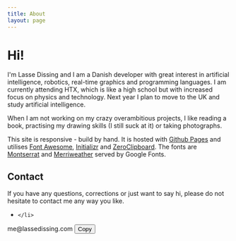 ```yaml
---
title: About
layout: page
---
```


Hi!
===

I'm Lasse Dissing and I am a Danish developer with great interest in artificial intelligence, robotics, real-time graphics and programming languages.
I am currently attending HTX, which is like a high school but with increased focus on physics and technology. Next year I plan to move to the UK and study artificial intelligence.

When I am not working on my crazy overambitious projects, I like reading a book, practising my drawing skills (I still suck at it) or taking photographs.

This site is responsive - build by hand. It is hosted with [Github Pages](https:/pages.github.com) and utilises [Font Awesome](http://fontawesome.io), [Initializr](http://Initializr.com) and [ZeroClipboard](http://zeroclipboard.org/). The fonts are [Montserrat](http://www.google.com/fonts/specimen/Montserrat) and [Merriweather](http://www.google.com/fonts/specimen/Merriweather) served by Google Fonts.

Contact
-------
If you have any questions, corrections or just want to say hi, please do not hesitate to contact me any way you like.

<ul class="contact-links">
    <li>
        <a href="/rss">
            <span class="fa-stack fa-lg">
                <i class="fa fa-square fa-stack-2x"></i>
                <i class="fa fa-rss fa-stack-1x fa-inverse"></i>
            </span>
        </a>
        <a onclick="emailButton()">
            <span class="fa-stack fa-lg">
                <i class="fa fa-square fa-stack-2x"></i>
                <i class="fa fa-envelope fa-stack-1x fa-inverse"></i>
            </span>
        </a>
        <a href="dk.linkedin.com/in/ldissing/">
            <span class="fa-stack fa-lg">
                <i class="fa fa-square fa-stack-2x"></i>
                <i class="fa fa-linkedin fa-stack-1x fa-inverse"></i>
            </span>
        </a>
        <a href="https://www.flickr.com/people/126607206@N05/">
            <span class="fa-stack fa-lg">
                <i class="fa fa-square fa-stack-2x"></i>
                <i class="fa fa-flickr fa-stack-1x fa-inverse"></i>
            </span>
        </a>
        <a href="https://github.com/Dissing">
            <span class="fa-stack fa-lg">
                <i class="fa fa-square fa-stack-2x"></i>
                <i class="fa fa-github fa-stack-1x fa-inverse"></i>
            </span>
        </a>
        
    </li>
</ul>

<div id="email-window" class="email-window-hide">
    <div class="email-content">
        <span>me<span style="display:none">(at)</span>@<span style="display:none">Come at me spammers!</span>lasse<span style="display:none">No spider gonna beat with this!</span>dissing<span style="display:none">.com</span>.com</span>
        <button id="clipboard-button">
            <i class="fa fa-file-text-o fa-inverse"></i>
            <span>Copy</span>
        </button>
    </div>
    <i class="fa fa-times-circle close-button" onclick="emailButton()"></i>
</div>
